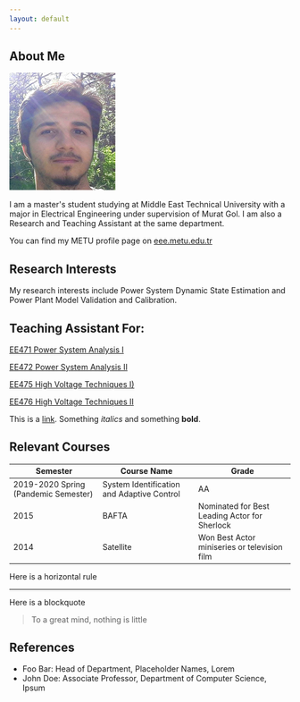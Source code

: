 ```yaml
---
layout: default
---
```


## About Me

<img class="profile-picture" src="etki3.png">

I am a master's student studying at Middle East Technical University with a major in Electrical Engineering under supervision of Murat Gol. I am also a Research and Teaching Assistant at the same department.

You can find my METU profile page on [eee.metu.edu.tr](https://eee.metu.edu.tr/personel/etki-acilan)

## Research Interests

My research interests include Power System Dynamic State Estimation and Power Plant Model Validation and Calibration.

## Teaching Assistant For:

[EE471 Power System Analysis I](https://catalog.metu.edu.tr/course.php?course_code=5670471) 

[EE472 Power System Analysis II](https://catalog.metu.edu.tr/course.php?course_code=5670472) 

[EE475 High Voltage Techniques I)](https://catalog.metu.edu.tr/course.php?course_code=5670475) 

[EE476 High Voltage Techniques II](https://catalog.metu.edu.tr/course.php?course_code=5670476) 

This is a [link](http://google.com). Something *italics* and something **bold**.

## Relevant Courses

Semester | Course Name | Grade
-----|-------|--------
2019-2020 Spring (Pandemic Semester) | System Identification and Adaptive Control  | AA
2015 | BAFTA | Nominated for Best Leading Actor for Sherlock
2014 | Satellite | Won Best Actor miniseries or television film

Here is a horizontal rule

---

Here is a blockquote

> To a great mind, nothing is little

## References

* Foo Bar: Head of Department, Placeholder Names, Lorem
* John Doe: Associate Professor, Department of Computer Science, Ipsum
